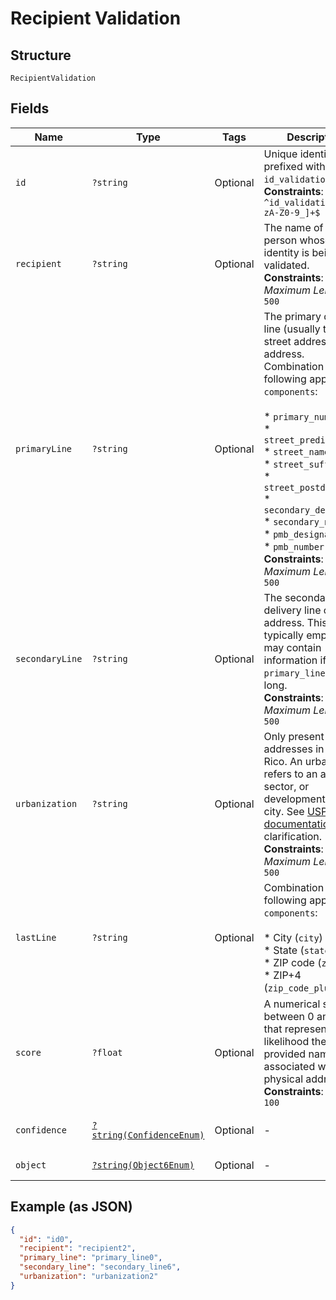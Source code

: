 
# Recipient Validation

## Structure

`RecipientValidation`

## Fields

| Name | Type | Tags | Description | Getter | Setter |
|  --- | --- | --- | --- | --- | --- |
| `id` | `?string` | Optional | Unique identifier prefixed with `id_validation_`.<br>**Constraints**: *Pattern*: `^id_validation_[a-zA-Z0-9_]+$` | getId(): ?string | setId(?string id): void |
| `recipient` | `?string` | Optional | The name of the person whose identity is being validated.<br>**Constraints**: *Maximum Length*: `500` | getRecipient(): ?string | setRecipient(?string recipient): void |
| `primaryLine` | `?string` | Optional | The primary delivery line (usually the street address) of the address.<br>Combination of the following applicable `components`:<br><br>* `primary_number`<br>* `street_predirection`<br>* `street_name`<br>* `street_suffix`<br>* `street_postdirection`<br>* `secondary_designator`<br>* `secondary_number`<br>* `pmb_designator`<br>* `pmb_number`<br>**Constraints**: *Maximum Length*: `500` | getPrimaryLine(): ?string | setPrimaryLine(?string primaryLine): void |
| `secondaryLine` | `?string` | Optional | The secondary delivery line of the address. This field is typically empty but may contain information if `primary_line` is too long.<br>**Constraints**: *Maximum Length*: `500` | getSecondaryLine(): ?string | setSecondaryLine(?string secondaryLine): void |
| `urbanization` | `?string` | Optional | Only present for addresses in Puerto Rico. An urbanization refers to an area, sector, or development within a city. See <a href="https://pe.usps.com/text/pub28/28api_008.htm#:~:text=I51.,-4%20Urbanizations&text=In%20Puerto%20Rico%2C%20identical%20street,placed%20before%20the%20urbanization%20name." target="_blank">USPS documentation</a> for clarification.<br>**Constraints**: *Maximum Length*: `500` | getUrbanization(): ?string | setUrbanization(?string urbanization): void |
| `lastLine` | `?string` | Optional | Combination of the following applicable `components`:<br><br>* City (`city`)<br>* State (`state`)<br>* ZIP code (`zip_code`)<br>* ZIP+4 (`zip_code_plus_4`) | getLastLine(): ?string | setLastLine(?string lastLine): void |
| `score` | `?float` | Optional | A numerical score between 0 and 100 that represents the likelihood the provided name is associated with a physical address.<br>**Constraints**: `>= 0`, `<= 100` | getScore(): ?float | setScore(?float score): void |
| `confidence` | [`?string(ConfidenceEnum)`](../../doc/models/confidence-enum.md) | Optional | - | getConfidence(): ?string | setConfidence(?string confidence): void |
| `object` | [`?string(Object6Enum)`](../../doc/models/object-6-enum.md) | Optional | - | getObject(): ?string | setObject(?string object): void |

## Example (as JSON)

```json
{
  "id": "id0",
  "recipient": "recipient2",
  "primary_line": "primary_line0",
  "secondary_line": "secondary_line6",
  "urbanization": "urbanization2"
}
```

